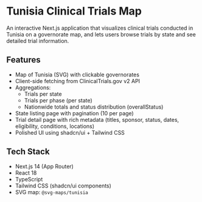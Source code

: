 # Tunisia Clinical Trials Map

An interactive Next.js application that visualizes clinical trials conducted in Tunisia on a governorate map, and lets users browse trials by state and see detailed trial information.

## Features

- Map of Tunisia (SVG) with clickable governorates
- Client-side fetching from ClinicalTrials.gov v2 API
- Aggregations:
  - Trials per state
  - Trials per phase (per state)
  - Nationwide totals and status distribution (overallStatus)
- State listing page with pagination (10 per page)
- Trial detail page with rich metadata (titles, sponsor, status, dates, eligibility, conditions, locations)
- Polished UI using shadcn/ui + Tailwind CSS

## Tech Stack

- Next.js 14 (App Router)
- React 18
- TypeScript
- Tailwind CSS (shadcn/ui components)
- SVG map: `@svg-maps/tunisia`


